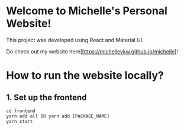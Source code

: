 # Welcome to Michelle's Personal Website!

This project was developed using React and Material UI.

Do check out my website here[https://michelleykw.github.io/michelle]!

# How to run the website locally?
## 1. Set up the frontend
```
cd frontend
yarn add all OR yarn add [PACKAGE_NAME]
yarn start
```